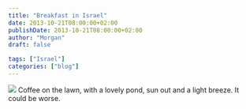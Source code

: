 ```yaml
---
title: "Breakfast in Israel"
date: 2013-10-21T08:00:00+02:00
publishDate: 2013-10-21T08:00:00+02:00
author: "Morgan"
draft: false

tags: ["Israel"]
categories: ["blog"]
---
```


![](assets/img/2013/201310_3.jpg)
Coffee on the lawn, with a lovely pond, sun out and a light breeze. It could be worse.
